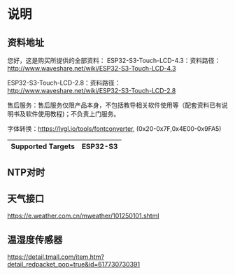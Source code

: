 # 说明

## 资料地址

您好，这是购买所提供的全部资料：
ESP32-S3-Touch-LCD-4.3：资料路径：http://www.waveshare.net/wiki/ESP32-S3-Touch-LCD-4.3

ESP32-S3-Touch-LCD-2.8：资料路径：http://www.waveshare.net/wiki/ESP32-S3-Touch-LCD-2.8

售后服务：售后服务仅限产品本身，不包括教导相关软件使用等（配套资料已有说明书及软件使用教程)；不负责上门服务。

字体转换：https://lvgl.io/tools/fontconverter, (0x20-0x7F,0x4E00-0x9FA5)

| Supported Targets | ESP32-S3 |
| ----------------- | -------- |

## NTP对时



## 天气接口

https://e.weather.com.cn/mweather/101250101.shtml

## 温湿度传感器

https://detail.tmall.com/item.htm?detail_redpacket_pop=true&id=617730730391


